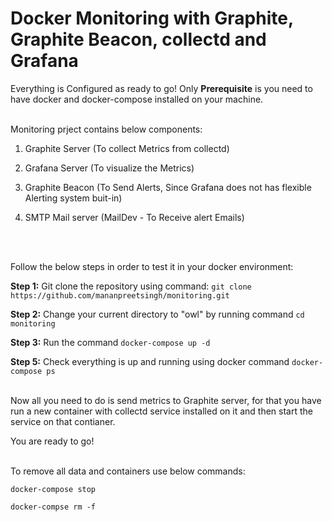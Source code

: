 # Docker Monitoring with Graphite, Graphite Beacon, collectd and Grafana

Everything is Configured as ready to go! Only **Prerequisite** is you need to have docker and docker-compose installed on your machine.
<br/> <br />

Monitoring prject contains below components: 

1. Graphite Server (To collect Metrics from collectd)

2. Grafana Server (To visualize the Metrics)

3. Graphite Beacon (To Send Alerts, Since Grafana does not has flexible Alerting system buit-in)

4. SMTP Mail server (MailDev - To Receive alert Emails)

 <br /> <br />

Follow the below steps in order to test it in your docker environment:

**Step 1:** Git clone the repository using command: `git clone https://github.com/mananpreetsingh/monitoring.git`

**Step 2:** Change your current directory to "owl" by running command `cd monitoring`

**Step 3:** Run the command `docker-compose up -d`

**Step 5:** Check everything is up and running using docker command `docker-compose ps`
 <br /> <br />

Now all you need to do is send metrics to Graphite server, for that you have run a new container with collectd service installed on it and then start the service on that contianer.

You are ready to go!
 <br /> <br />

To remove all data and containers use below commands:

	docker-compose stop

	docker-compse rm -f
